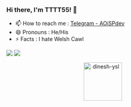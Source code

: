 ### Hi there, I'm TTTT55! 👋

- 📫 How to reach me : [Telegram - AOiSPdev](https://t.me/AOiSPdev)
- 😄 Pronouns : He/His 
- ⚡ Facts : I hate Welsh Cawl

<img src="https://github-readme-stats.vercel.app/api?username=TTTT55&bg_color=30,e96443,904e95&title_color=fad000&text_color=75eeb2&icon_clor=0480ef">
<img src="https://github-readme-stats.vercel.app/api/top-langs/?username=TTTT55&layout=compact&bg_color=30,e96443,904e95&title_color=fad000&text_color=75eeb2&icon_clor=0480ef&langs_count=8">
<p align="center"><img width="100" src="https://komarev.com/ghpvc/?username=TTTT55&color=green&style=flat-square&label=Visitors" alt="dinesh-ysl"></p>
